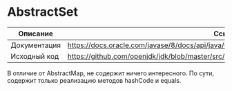# AbstractSet

| Описание     | Ссылка                                                       |
| ------------ | ------------------------------------------------------------ |
| Документация | https://docs.oracle.com/javase/8/docs/api/java/util/AbstractSet.html |
| Исходный код | https://github.com/openjdk/jdk/blob/master/src/java.base/share/classes/java/util/AbstractSet.java |

В отличие от AbstractMap, не содержит ничего интересного. По сути, содержит только реализацию методов hashCode и equals.